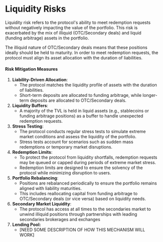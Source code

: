 # Liquidity Risks

Liquidity risk refers to the protocol's ability to meet redemption requests without negatively impacting the value of the portfolio. This risk is exacerbated by the mix of illiquid (OTC/Secondary deals) and liquid (funding arbitrage) assets in the portfolio.

The illiquid nature of OTC/Secondary deals means that these positions ideally should be held to maturity. In order to meet redemption requests, the protocol must align its asset allocation with the duration of liabilities.

#### **Risk Mitigation Measures**

1. **Liability-Driven Allocation**:
   * The protocol matches the liquidity profile of assets with the duration of liabilities.
   * Short-term deposits are allocated to funding arbitrage, while longer-term deposits are allocated to OTC/Secondary deals.
2. **Liquidity Buffers**:
   * A majority of the TVL is held in liquid assets (e.g., stablecoins or funding arbitrage positions) as a buffer to handle unexpected redemption requests.
3. **Stress Testing**:
   * The protocol conducts regular stress tests to simulate extreme market conditions and assess the liquidity of the portfolio.
   * Stress tests account for scenarios such as sudden mass redemptions or temporary market disruptions.
4. **Redemption Limits**:
   * To protect the protocol from liquidity shortfalls, redemption requests may be queued or capped during periods of extreme market stress.
   * Redemption limits are designed to ensure the solvency of the protocol while minimizing disruption to users.
5. **Portfolio Rebalancing**:
   * Positions are rebalanced periodically to ensure the portfolio remains aligned with liability maturities.
   * This includes reallocating capital from funding arbitrage to OTC/Secondary deals (or vice versa) based on liquidity needs.
6. **Secondary Market Liquidity**:
   * The protocol has access at all times to the secondaries market to unwind illiquid positions through partnerships with leading secondaries brokerages and exchanges
7. **Lending Pool:**
   * \[NEED SOME DESCRIPTION OF HOW THIS MECHANISM WILL WORK]

